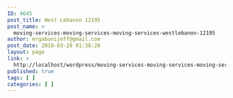 ```yaml
---
ID: 4645
post_title: West Lebanon 12195
post_name: >
  moving-services-moving-services-moving-services-westlebanon-12195
author: mrgabonijeff@gmail.com
post_date: 2018-03-28 01:38:26
layout: page
link: >
  http://localhost/wordpress/moving-services-moving-services-moving-services-westlebanon-12195/
published: true
tags: [ ]
categories: [ ]
---
```

